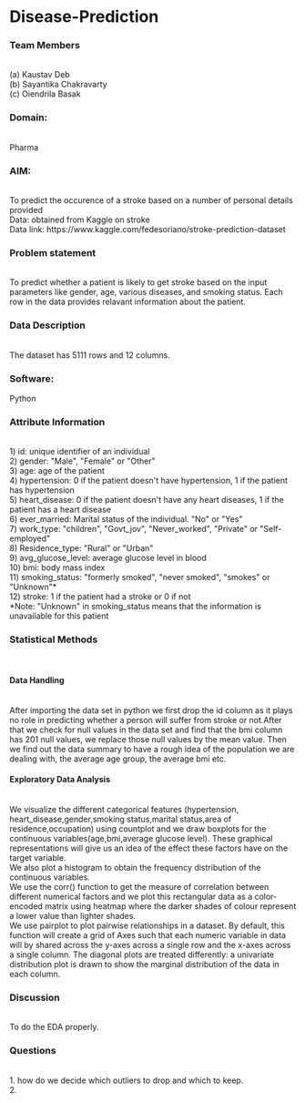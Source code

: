 # Disease-Prediction
<h3>Team Members</h3><br/>  
(a) Kaustav Deb<br/>  
(b) Sayantika Chakravarty<br/>  
(c) Oiendrila Basak <br/>
<h3>Domain:</h3><br/>
Pharma<br/>
<h3>AIM:</h3><br/>
To predict the occurence of a stroke based on a number of personal details provided<br/>
Data: obtained from Kaggle on stroke<br/>
Data link: https://www.kaggle.com/fedesoriano/stroke-prediction-dataset<br/>
<h3> Problem statement </h3><br/>
To predict whether a patient is likely to get stroke based on the input parameters like gender, age, various diseases, and smoking status. Each row in the data provides relavant information about the patient.
<h3>Data Description</h3><br/>
The dataset has 5111 rows and 12 columns.
<h3>Software:</h3>Python
<h3>Attribute Information</h3><br/>
1) id: unique identifier of an individual<br/>
2) gender: "Male", "Female" or "Other"<br/>
3) age: age of the patient<br/>
4) hypertension: 0 if the patient doesn't have hypertension, 1 if the patient has hypertension<br/>
5) heart_disease: 0 if the patient doesn't have any heart diseases, 1 if the patient has a heart disease<br/>
6) ever_married: Marital status of the individual. "No" or "Yes"<br/>
7) work_type: "children", "Govt_jov", "Never_worked", "Private" or "Self-employed"<br/>
8) Residence_type: "Rural" or "Urban"<br/>
9) avg_glucose_level: average glucose level in blood<br/>
10) bmi: body mass index<br/>
11) smoking_status: "formerly smoked", "never smoked", "smokes" or "Unknown"*<br/>
12) stroke: 1 if the patient had a stroke or 0 if not<br/>
*Note: "Unknown" in smoking_status means that the information is unavailable for this patient<br/>
<h3>Statistical Methods</h3><br/>
<h4>Data Handling</h4><br/>
After importing the data set in python we first drop the id column as it plays no role in predicting whether a person will suffer from stroke or not.After that we check for null values in the data set and find that the bmi column has 201 null values, we replace those null values by the mean value. Then we find out the data summary to have a rough idea of the population we are dealing with, the average age group, the average bmi etc.
<h4>Exploratory Data Analysis</h4><br/>
 We visualize the different categorical features (hypertension, heart_disease,gender,smoking status,marital status,area of residence,occupation) using countplot and we draw boxplots for the continuous variables(age,bmi,average glucose level). These graphical representations will give us an idea of the effect these factors have on the target variable. <br/>
 We also plot a histogram to obtain the frequency distribution of the continuous variables.<br/>
 We use the corr() function to get the measure of correlation between different numerical factors and we plot this rectangular data as a color-encoded matrix using heatmap where the darker shades of colour represent a lower value than lighter shades.<br/>
 We use pairplot to plot pairwise relationships in a dataset. By default, this function will create a grid of Axes such that each numeric variable in data will by shared across the y-axes across a single row and the x-axes across a single column. The diagonal plots are treated differently: a univariate distribution plot is drawn to show the marginal distribution of the data in each column.<br/>
 <h3>Discussion</h3><br/>
To do the EDA properly.
<h3>Questions</h3><br/>
1. how do we decide which outliers to drop and which to keep.<br/>
2. 

